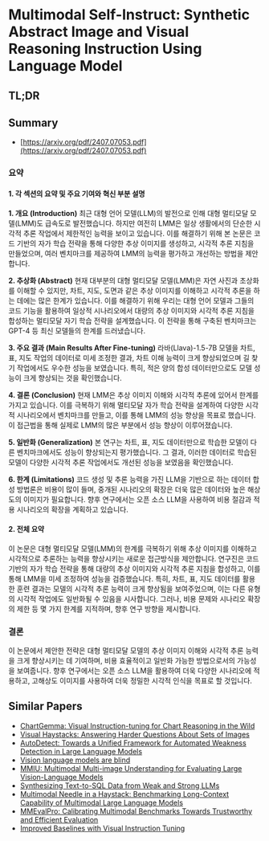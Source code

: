 # Multimodal Self-Instruct: Synthetic Abstract Image and Visual Reasoning Instruction Using Language Model
## TL;DR
## Summary
- [https://arxiv.org/pdf/2407.07053.pdf](https://arxiv.org/pdf/2407.07053.pdf)

### 요약

#### 1. 각 섹션의 요약 및 주요 기여와 혁신 부분 설명

**1. 개요 (Introduction)**
최근 대형 언어 모델(LLM)의 발전으로 인해 대형 멀티모달 모델(LMM)도 급속도로 발전했습니다. 하지만 여전히 LMM은 일상 생활에서의 단순한 시각적 추론 작업에서 제한적인 능력을 보이고 있습니다. 이를 해결하기 위해 본 논문은 코드 기반의 자가 학습 전략을 통해 다양한 추상 이미지를 생성하고, 시각적 추론 지침을 만들었으며, 여러 벤치마크를 제공하여 LMM의 능력을 평가하고 개선하는 방법을 제안합니다.

**2. 추상화 (Abstract)**
현재 대부분의 대형 멀티모달 모델(LMM)은 자연 사진과 초상화를 이해할 수 있지만, 차트, 지도, 도면과 같은 추상 이미지를 이해하고 시각적 추론을 하는 데에는 많은 한계가 있습니다. 이를 해결하기 위해 우리는 대형 언어 모델과 그들의 코드 기능을 활용하여 일상적 시나리오에서 대량의 추상 이미지와 시각적 추론 지침을 합성하는 멀티모달 자기 학습 전략을 설계했습니다. 이 전략을 통해 구축된 벤치마크는 GPT-4 등 최신 모델들의 한계를 드러냈습니다.

**3. 주요 결과 (Main Results After Fine-tuning)** 
라바(Llava)-1.5-7B 모델을 차트, 표, 지도 작업의 데이터로 미세 조정한 결과, 차트 이해 능력이 크게 향상되었으며 길 찾기 작업에서도 우수한 성능을 보였습니다. 특히, 적은 양의 합성 데이터만으로도 모델 성능이 크게 향상되는 것을 확인했습니다.

**4. 결론 (Conclusion)**
현재 LMM은 추상 이미지 이해와 시각적 추론에 있어서 한계를 가지고 있습니다. 이를 극복하기 위해 멀티모달 자가 학습 전략을 설계하여 다양한 시각적 시나리오에서 벤치마크를 만들고, 이를 통해 LMM의 성능 향상을 목표로 했습니다. 이 접근법을 통해 실제로 LMM의 많은 부분에서 성능 향상이 이루어졌습니다.

**5. 일반화 (Generalization)**
본 연구는 차트, 표, 지도 데이터만으로 학습한 모델이 다른 벤치마크에서도 성능이 향상되는지 평가했습니다. 그 결과, 이러한 데이터로 학습된 모델이 다양한 시각적 추론 작업에서도 개선된 성능을 보였음을 확인했습니다.

**6. 한계 (Limitations)**
코드 생성 및 추론 능력을 가진 LLM을 기반으로 하는 데이터 합성 방법론은 비용이 많이 들며, 중개된 시나리오의 확장은 더욱 많은 데이터와 높은 해상도의 이미지가 필요합니다. 향후 연구에서는 오픈 소스 LLM을 사용하여 비용 절감과 적용 시나리오의 확장을 계획하고 있습니다.

#### 2. 전체 요약

이 논문은 대형 멀티모달 모델(LMM)의 한계를 극복하기 위해 추상 이미지를 이해하고 시각적으로 추론하는 능력을 향상시키는 새로운 접근방식을 제안합니다. 연구진은 코드 기반의 자가 학습 전략을 통해 대량의 추상 이미지와 시각적 추론 지침을 합성하고, 이를 통해 LMM을 미세 조정하여 성능을 검증했습니다. 특히, 차트, 표, 지도 데이터를 활용한 훈련 결과는 모델의 시각적 추론 능력이 크게 향상됨을 보여주었으며, 이는 다른 유형의 시각적 작업에도 일반화될 수 있음을 시사합니다. 그러나, 비용 문제와 시나리오 확장의 제한 등 몇 가지 한계를 지적하며, 향후 연구 방향을 제시합니다.

### 결론

이 논문에서 제안한 전략은 대형 멀티모달 모델의 추상 이미지 이해와 시각적 추론 능력을 크게 향상시키는 데 기여하며, 비용 효율적이고 일반화 가능한 방법으로서의 가능성을 보여줍니다. 향후 연구에서는 오픈 소스 LLM을 활용하여 더욱 다양한 시나리오에 적용하고, 고해상도 이미지를 사용하여 더욱 정밀한 시각적 인식을 목표로 할 것입니다.

## Similar Papers
- [ChartGemma: Visual Instruction-tuning for Chart Reasoning in the Wild](2407.04172.md)
- [Visual Haystacks: Answering Harder Questions About Sets of Images](2407.13766.md)
- [AutoDetect: Towards a Unified Framework for Automated Weakness Detection in Large Language Models](2406.16714.md)
- [Vision language models are blind](2407.06581.md)
- [MMIU: Multimodal Multi-image Understanding for Evaluating Large Vision-Language Models](2408.02718.md)
- [Synthesizing Text-to-SQL Data from Weak and Strong LLMs](2408.03256.md)
- [Multimodal Needle in a Haystack: Benchmarking Long-Context Capability of Multimodal Large Language Models](2406.11230.md)
- [MMEvalPro: Calibrating Multimodal Benchmarks Towards Trustworthy and Efficient Evaluation](2407.00468.md)
- [Improved Baselines with Visual Instruction Tuning](2310.03744.md)
